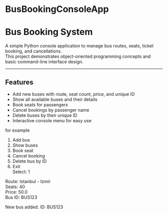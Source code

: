 # BusBookingConsoleApp


# Bus Booking System

A simple Python console application to manage bus routes, seats, ticket booking, and cancellations.  
This project demonstrates object-oriented programming concepts and basic command-line interface design.

---

## Features

- Add new buses with route, seat count, price, and unique ID  
- Show all available buses and their details  
- Book seats for passengers  
- Cancel bookings by passenger name  
- Delete buses by their unique ID  
- Interactive console menu for easy use

for example 

1. Add bus  
2. Show buses  
3. Book seat  
4. Cancel booking  
5. Delete bus by ID  
6. Exit  
Select: 1

Route: Istanbul - Izmir  
Seats: 40  
Price: 50.0  
Bus ID: BUS123

New bus added. ID: BUS123
